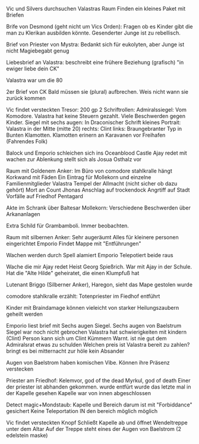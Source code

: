 Vic und Silvers durchsuchen Valastras Raum
Finden ein kleines Paket mit Briefen

Brife von Desmond (geht nicht um Vics Orden):
	Fragen ob es Kinder gibt die man zu Klerikan ausbilden könnte.
	Gesenderter Junge ist zu rebellisch.

Brief von Priester von Mystra:
	Bedankt sich für eukolyten, aber Junge ist nicht Magiebegabt genug

Liebesbrief an Valastra:
	beschreibt eine frühere  Beziehung (grafisch)
	"in ewiger liebe dein CK"

Valastra war um die 80

2er Brief von CK
Bald müssen sie (plural) aufbrechen. Weis nicht wann sie zurück kommen

Vic findet versteckten Tresor:
	200 gp
	2 Schriftrollen:
		Admiralssiegel:
			Vom Komodore. Valastra hat keine Steuern gezahlt. Viele Beschwerden gegen Kinder.
		Siegel mit sechs augen:
			In Draconischer Schrift
	kleines Portrait:
		Valastra in der Mitte (mitte 20)
		rechts: Clint
		links: Braungebranter Typ in Bunten Klamotten. Klamotten erinern an Karavanen vor Freihafen (Fahrendes Folk)


Balock und Emporio schleichen sich ins Oceanblood Castle
Ajay redet mit wachen zur Ablenkung
stellt sich als Josua Osthalz vor

Raum mit Goldenem Anker:
Im Büro von comodore stahlkralle hängt Korkwand mit Fäden
Ein Eintrag für Mollekorn und einzelne Familienmitglieder
Valastra
Tempel der Allmacht (nicht sicher ob dazu gehört)
Mort an Count Jhonas
Anschlag auf trockendock
Angrtiff auf Stadt
Vorfälle auf Friedhof
Pentagard

Akte im Schrank über Baltesar Mollekorn:
Verschiedene Beschwerden über Arkananlagen

Extra Schild für Grambamboli. Immer beobachten.

Raum mit silbernen Anker:
Sehr augeräumt
Alles für kleinere personen eingerichtet
Emporio Findet Mappe mit "Entführungen"

Wachen werden durch Spell alamiert
Emporio Telepotiert beide raus

Wache die mir Ajay redet Heist Georg Spießrich. War mit Ajay in der Schule. Hat die "Alte Hilde" geheiratet, die einen Klumpfuß hat

Lutenant Briggo (Silberner Anker), Haregon, sieht das Mape gestolen wurde

comodore stahlkralle erzählt:
Totenpriester im Fiedhof entführt

Kinder mit Braindamage können vieleicht von starker Heilungszaubern geheilt werden

Emporio liest brief mit Sechs augen Siegel. 
Sechs augen von Baelstrum 
Siegel war noch nicht gebrochen
	Valastra hat schwierigkeiten mit kindern (Clint)
	Person kann sich um Clint Kümmern
	Warnt. ist nie gut dem Admiralsrat etwas zu schulden
	Welchen preis ist Valastra bereit zu zahlen?
	bringt es bei mitternacht zur höle
	kein Absander

Augen von Baelstrom haben komischen Vibe. Können ihre Präsenz verstecken

Priester am Friedhof:
Kelemvor, god of the dead
Myrkul, god of death
Einer der priester ist abhanden gekommen. wurde entfürt
wurde das letzte mal in der Kapelle gesehen
Kapelle war von innen abgeschlossen

Detect magic+Mondstaub:
Kapelle und Bereich darum ist mit "Forbiddance" gesichert
Keine Teleportation IN den bereich möglich möglich

Vic findet versteckten Knopf
Schließt Kapelle ab und öffnet Wendeltreppe unter dem Altar
Auf der Treppe steht eines der Augen von Baelstrom (2 edelstein maske)

